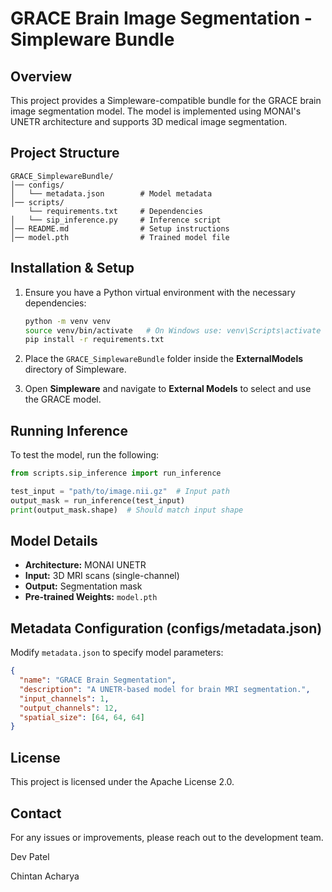 # GRACE Brain Image Segmentation - Simpleware Bundle

## Overview

This project provides a Simpleware-compatible bundle for the GRACE brain image segmentation model. The model is implemented using MONAI's UNETR architecture and supports 3D medical image segmentation.

## Project Structure

```
GRACE_SimplewareBundle/
│── configs/
│   └── metadata.json        # Model metadata
│── scripts/
    └── requirements.txt     # Dependencies
│   └── sip_inference.py     # Inference script
│── README.md                # Setup instructions
│── model.pth                # Trained model file
```

## Installation & Setup

1. Ensure you have a Python virtual environment with the necessary dependencies:

   ```bash
   python -m venv venv
   source venv/bin/activate   # On Windows use: venv\Scripts\activate
   pip install -r requirements.txt
   ```

2. Place the `GRACE_SimplewareBundle` folder inside the **ExternalModels** directory of Simpleware.

3. Open **Simpleware** and navigate to **External Models** to select and use the GRACE model.

## Running Inference

To test the model, run the following:

```python
from scripts.sip_inference import run_inference

test_input = "path/to/image.nii.gz"  # Input path
output_mask = run_inference(test_input)
print(output_mask.shape)  # Should match input shape
```

## Model Details

- **Architecture:** MONAI UNETR
- **Input:** 3D MRI scans (single-channel)
- **Output:** Segmentation mask
- **Pre-trained Weights:** `model.pth`

## Metadata Configuration (configs/metadata.json)

Modify `metadata.json` to specify model parameters:

```json
{
  "name": "GRACE Brain Segmentation",
  "description": "A UNETR-based model for brain MRI segmentation.",
  "input_channels": 1,
  "output_channels": 12,
  "spatial_size": [64, 64, 64]
}
```

## License

This project is licensed under the Apache License 2.0.

## Contact

For any issues or improvements, please reach out to the development team.

Dev Patel

Chintan Acharya

